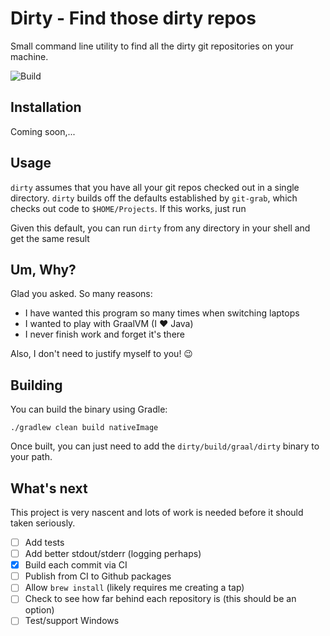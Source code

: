 # Dirty - Find those dirty repos

Small command line utility to find all the dirty git repositories on your machine.

![Build](https://github.com/jmcgarr/dirty/workflows/Build/badge.svg)

## Installation

Coming soon,...

## Usage

`dirty` assumes that you have all your git repos checked out in a single directory. `dirty` builds off the defaults established by `git-grab`, which checks out code to `$HOME/Projects`. If this works, just run

Given this default, you can run `dirty` from any directory in your shell and get the same result 

## Um, Why?

Glad you asked. So many reasons:

- I have wanted this program so many times when switching laptops
- I wanted to play with GraalVM (I ❤️ Java)
- I never finish work and forget it's there

Also, I don't need to justify myself to you! 😉

## Building

You can build the binary using Gradle:

`./gradlew clean build nativeImage`

Once built, you can just need to add the `dirty/build/graal/dirty` binary to your path.

## What's next

This project is very nascent and lots of work is needed before it should taken seriously. 

- [ ] Add tests
- [ ] Add better stdout/stderr (logging perhaps)  
- [X] Build each commit via CI
- [ ] Publish from CI to Github packages
- [ ] Allow `brew install` (likely requires me creating a tap)
- [ ] Check to see how far behind each repository is (this should be an option)
- [ ] Test/support Windows